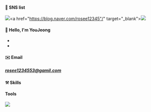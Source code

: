 #### 💙 SNS list
<a href="https://hu-studyrecord.tistory.com/" target="_blank"><img src="https://img.shields.io/badge/Blog-84A8AD?style=flat-square&logo=Tistory&logoColor=white"/></a><a href="https://blog.naver.com/rosee12345"/" target="_blank"><img src="https://img.shields.io/badge/NaverBlog-03C75A?style=flat-square&logo=Naver&logoColor=white"/></a> 

#### 🪪 Hello, I'm YouJeong
- 
- 

#### ✉️ Email
##### rosee1234553@gamil.com

#### ⚒️ Skills

#### Tools

<img src="https://img.shields.io/badge/아이콘내용-바탕색?style=flat&logo=로고이름&logoColor=white"/>


<!--
**jeong-sys/jeong-sys** is a ✨ _special_ ✨ repository because its `README.md` (this file) appears on your GitHub profile.

Here are some ideas to get you started:

- 🔭 I’m currently working on ...
- 🌱 I’m currently learning ...
- 👯 I’m looking to collaborate on ...
- 🤔 I’m looking for help with ...
- 💬 Ask me about ...
- 📫 How to reach me: ...
- 😄 Pronouns: ...
- ⚡ Fun fact: ...
-->

</div>
